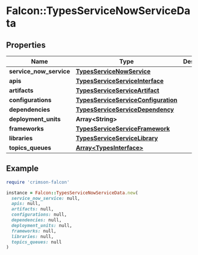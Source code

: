 # Falcon::TypesServiceNowServiceData

## Properties

| Name | Type | Description | Notes |
| ---- | ---- | ----------- | ----- |
| **service_now_service** | [**TypesServiceNowService**](TypesServiceNowService.md) |  |  |
| **apis** | [**TypesServiceServiceInterface**](TypesServiceServiceInterface.md) |  |  |
| **artifacts** | [**TypesServiceServiceArtifact**](TypesServiceServiceArtifact.md) |  |  |
| **configurations** | [**TypesServiceServiceConfiguration**](TypesServiceServiceConfiguration.md) |  |  |
| **dependencies** | [**TypesServiceServiceDependency**](TypesServiceServiceDependency.md) |  |  |
| **deployment_units** | **Array&lt;String&gt;** |  |  |
| **frameworks** | [**TypesServiceServiceFramework**](TypesServiceServiceFramework.md) |  |  |
| **libraries** | [**TypesServiceServiceLibrary**](TypesServiceServiceLibrary.md) |  |  |
| **topics_queues** | [**Array&lt;TypesInterface&gt;**](TypesInterface.md) |  |  |

## Example

```ruby
require 'crimson-falcon'

instance = Falcon::TypesServiceNowServiceData.new(
  service_now_service: null,
  apis: null,
  artifacts: null,
  configurations: null,
  dependencies: null,
  deployment_units: null,
  frameworks: null,
  libraries: null,
  topics_queues: null
)
```

